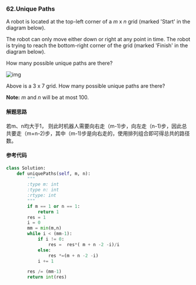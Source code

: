 ### 62.Unique Paths

A robot is located at the top-left corner of a *m* x *n* grid (marked 'Start' in the diagram below).

The robot can only move either down or right at any point in time. The robot is trying to reach the bottom-right corner of the grid (marked 'Finish' in the diagram below).

How many possible unique paths are there?

![img](https://leetcode.com/static/images/problemset/robot_maze.png)

Above is a 3 x 7 grid. How many possible unique paths are there?

**Note:** *m* and *n* will be at most 100.

#### 解题思路

若m、n均大于1， 则此时机器人需要向右走（m-1)步，向左走（n-1)步，因此总共要走（m+n-2)步，其中（m-1)步是向右走的，使用排列组合即可得总共的路径数。

#### 参考代码

```python
class Solution:
    def uniquePaths(self, m, n):
        """
        :type m: int
        :type n: int
        :rtype: int
        """
        if m == 1 or n == 1:
            return 1
        res = 1
        i = 0
        mm = min(m,n)
        while i < (mm-1):
            if i != 0:
                res =  res*( m + n -2 -i)/i
            else:
                res *=(m + n -2 -i)
            i += 1

        res /= (mm-1)
        return int(res)
```

